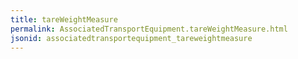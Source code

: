 ```yaml
---
title: tareWeightMeasure
permalink: AssociatedTransportEquipment.tareWeightMeasure.html
jsonid: associatedtransportequipment_tareweightmeasure
---
```

